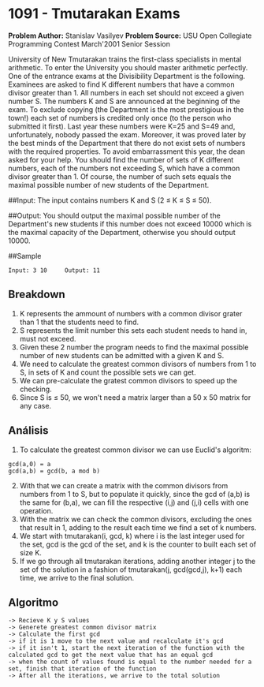 # 1091 - Tmutarakan Exams

**Problem Author:** Stanislav Vasilyev
**Problem Source:** USU Open Collegiate Programming Contest March'2001 Senior Session

University of New Tmutarakan trains the first-class specialists in mental arithmetic. To enter the University you should master arithmetic perfectly. One of the entrance exams at the Divisibility Department is the following. Examinees are asked to find K different numbers that have a common divisor greater than 1. All numbers in each set should not exceed a given number S. The numbers K and S are announced at the beginning of the exam. To exclude copying (the Department is the most prestigious in the town!) each set of numbers is credited only once (to the person who submitted it first).
Last year these numbers were K=25 and S=49 and, unfortunately, nobody passed the exam. Moreover, it was proved later by the best minds of the Department that there do not exist sets of numbers with the required properties. To avoid embarrassment this year, the dean asked for your help. You should find the number of sets of K different numbers, each of the numbers not exceeding S, which have a common divisor greater than 1. Of course, the number of such sets equals the maximal possible number of new students of the Department.

##Input:
The input contains numbers K and S (2 ≤ K ≤ S ≤ 50).

##Output:
You should output the maximal possible number of the Department's new students if this number does not exceed 10000 which is the maximal capacity of the Department, otherwise you should output 10000.

##Sample
```
Input: 3 10     Output: 11
```

## Breakdown
1. K represents the ammount of numbers with a common divisor grater than 1 that the students need to find.
2. S represents the limit number this sets each student needs to hand in, must not exceed.
3. Given these 2 number the program needs to find the maximal possible number of new students can be admitted with a given K and S.
4. We need to calculate the greatest common divisors of numbers from 1 to S, in sets of K and count the possible sets we can get.
3. We can pre-calculate the gratest common divisors to speed up the checking.
5. Since S is ≤ 50, we won't need a matrix larger than a 50 x 50 matrix for any case.


## Análisis
1. To calculate the greatest common divisor we can use Euclid's algoritm:

```
gcd(a,0) = a
gcd(a,b) = gcd(b, a mod b)
```
2. With that we can create a matrix with the common divisors from numbers from 1 to S, but to populate it quickly, since the gcd of (a,b) is the same for (b,a), we can fill the respective (i,j) and (j,i) cells with one operation.
3. With the matrix we can check the common divisors, excluding the ones that result in 1, adding to the result each time we find a set of k numbers.
4. We start with tmutarakan(i, gcd, k) where i is the last integer used for the set, gcd is the gcd of the set, and k is the counter to built each set of size K.
5. If we go through all tmutarakan iterations, adding another integer j to the set of the solution in a fashion of tmutarakan(j, gcd(gcd,j), k+1) each time, we arrive to the final solution.

## Algoritmo
```
-> Recieve K y S values
-> Generete greatest common divisor matrix
-> Calculate the first gcd
-> if it is 1 move to the next value and recalculate it's gcd
-> if it isn't 1, start the next iteration of the function with the calculated gcd to get the next value that has an equal gcd
-> when the count of values found is equal to the number needed for a set, finish that iteration of the function
-> After all the iterations, we arrive to the total solution
```
